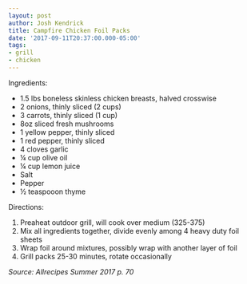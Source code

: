 ```yaml
---
layout: post
author: Josh Kendrick
title: Campfire Chicken Foil Packs
date: '2017-09-11T20:37:00.000-05:00'
tags:
- grill
- chicken
---
```


Ingredients:
* 1.5 lbs boneless skinless chicken breasts, halved crosswise
* 2 onions, thinly sliced (2 cups)
* 3 carrots, thinly sliced (1 cup)
* 8oz sliced fresh mushrooms
* 1 yellow pepper, thinly sliced
* 1 red pepper, thinly sliced
* 4 cloves garlic
* ¼ cup olive oil
* ¼ cup lemon juice
* Salt
* Pepper
* ½ teaspooon thyme

Directions:
1. Preaheat outdoor grill, will cook over medium (325-375)
2. Mix all ingredients together, divide evenly among 4 heavy duty foil sheets
3. Wrap foil around mixtures, possibly wrap with another layer of foil
4. Grill packs 25-30 minutes, rotate occasionally

*Source: Allrecipes Summer 2017 p. 70*